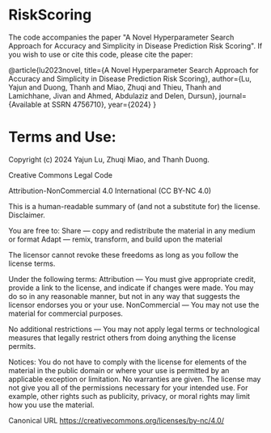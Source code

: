 # RiskScoring

The code accompanies the paper "A Novel Hyperparameter Search Approach for Accuracy and Simplicity in Disease Prediction Risk Scoring". If you wish to use or cite this code, please cite the paper:

@article{lu2023novel,
  title={A Novel Hyperparameter Search Approach for Accuracy and Simplicity in Disease Prediction Risk Scoring},
  author={Lu, Yajun and Duong, Thanh and Miao, Zhuqi and Thieu, Thanh and Lamichhane, Jivan and Ahmed, Abdulaziz and Delen, Dursun},
  journal={Available at SSRN 4756710},
  year={2024}
}


# Terms and Use:

Copyright (c) 2024 Yajun Lu, Zhuqi Miao, and Thanh Duong.

Creative Commons Legal Code

Attribution-NonCommercial 4.0 International (CC BY-NC 4.0)

This is a human-readable summary of (and not a substitute for) the license. Disclaimer.

You are free to:
Share — copy and redistribute the material in any medium or format
Adapt — remix, transform, and build upon the material

The licensor cannot revoke these freedoms as long as you follow the license terms.

Under the following terms:
Attribution — You must give appropriate credit, provide a link to the license, and indicate if changes were made. You may do so in any reasonable manner, but not in any way that suggests the licensor endorses you or your use.
NonCommercial — You may not use the material for commercial purposes.

No additional restrictions — You may not apply legal terms or technological measures that legally restrict others from doing anything the license permits.

Notices:
You do not have to comply with the license for elements of the material in the public domain or where your use is permitted by an applicable exception or limitation.
No warranties are given. The license may not give you all of the permissions necessary for your intended use. For example, other rights such as publicity, privacy, or moral rights may limit how you use the material.

Canonical URL  https://creativecommons.org/licenses/by-nc/4.0/



